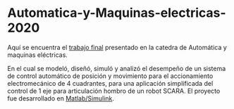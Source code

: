# Automatica-y-Maquinas-electricas-2020

Aquí se encuentra el [trabajo final]( https://github.com/agusc4/Automatica-y-Maquinas-electricas-2020/blob/main/informe%20final%20AyME.pdf) presentado en la catedra de Automática y maquinas eléctricas.

En el cual se modeló, diseñó, simuló y analizó el desempeño de un sistema de control automático de posición y movimiento para el accionamiento electromecánico de 4 cuadrantes, para una aplicación simplificada del control de 1 eje para articulación hombro de un robot SCARA.
El proyecto fue desarrollado en [Matlab/Simulink]( https://github.com/agusc4/Automatica-y-Maquinas-electricas-2020/tree/main/Matlab). 

